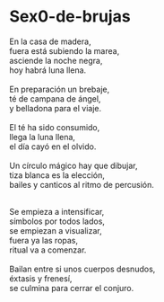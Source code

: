 # Sex0-de-brujas
En la casa de madera,</br>
fuera está subiendo la marea,</br>
asciende la noche negra,</br>
hoy habrá luna llena.</br>
</br>
En preparación un brebaje,</br>
té de campana de ángel,</br>
y belladona para el viaje.</br>
</br>
El té ha sido consumido,</br>
llega la luna llena,</br>
el día cayó en el olvido.</br>
</br>
Un círculo mágico hay que dibujar,</br>
tiza blanca es la elección,</br>
bailes y canticos al ritmo de percusión.</br></br>

Se empieza a intensificar,</br>
símbolos por todos lados,</br>
se empiezan a visualizar,</br>
fuera ya las ropas,</br>
ritual va a comenzar.</br>
</br>
Bailan entre si unos cuerpos desnudos,</br>
éxtasis y frenesí,</br>
se culmina para cerrar el conjuro.</br>

